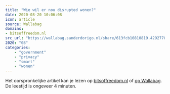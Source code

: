 ```yaml
---
title: "Wie wil er nou disrupted wonen?"
date: 2020-08-20 10:06:08
icon: article
source: Wallabag
domains:
- bitsoffreedom.nl
src_url: "https://wallabag.sanderdorigo.nl/share/613fcb10810819.42927709"
2020: "08"
categories:
    - "government"
    - "privacy"
    - "smart"
    - "wonen"
---
```

Het oorspronkelijke artikel kan je lezen op [bitsoffreedom.nl](https://www.bitsoffreedom.nl/2019/03/27/wie-wil-er-nou-disrupted-wonen/) of [op Wallabag](https://wallabag.sanderdorigo.nl/share/613fcb10810819.42927709). De leestijd is ongeveer 4 minuten.